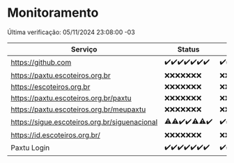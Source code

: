 # Monitoramento

Última verificação: 05/11/2024 23:08:00 -03

|Serviço|Status|Últimas 24h|
|---|---|---|
|https://github.com|<span title="2024-10-30: OK=22">✔️</span><span title="2024-10-31: OK=23">✔️</span><span title="2024-11-01: OK=23">✔️</span><span title="2024-11-02: OK=23">✔️</span><span title="2024-11-03: OK=23">✔️</span><span title="2024-11-04: OK=23">✔️</span><span title="2024-11-05: OK=1">✔️</span>|<span title="04/11/2024 23:09:00 -03 : 200">✔️</span><span title="05/11/2024 00:12:00 -03 : 200">✔️</span><span title="05/11/2024 01:10:00 -03 : 200">✔️</span><span title="05/11/2024 02:08:00 -03 : 200">✔️</span><span title="05/11/2024 03:11:00 -03 : 200">✔️</span><span title="05/11/2024 04:08:00 -03 : 200">✔️</span><span title="05/11/2024 05:11:00 -03 : 200">✔️</span><span title="05/11/2024 06:08:00 -03 : 200">✔️</span><span title="05/11/2024 07:09:00 -03 : 200">✔️</span><span title="05/11/2024 08:07:00 -03 : 200">✔️</span><span title="05/11/2024 09:15:00 -03 : 200">✔️</span><span title="05/11/2024 10:15:00 -03 : 200">✔️</span><span title="05/11/2024 11:07:00 -03 : 200">✔️</span><span title="05/11/2024 12:08:00 -03 : 200">✔️</span><span title="05/11/2024 13:10:00 -03 : 200">✔️</span><span title="05/11/2024 14:08:00 -03 : 200">✔️</span><span title="05/11/2024 15:10:00 -03 : 200">✔️</span><span title="05/11/2024 16:05:00 -03 : 200">✔️</span><span title="05/11/2024 17:09:00 -03 : 200">✔️</span><span title="05/11/2024 18:07:00 -03 : 200">✔️</span><span title="05/11/2024 19:07:00 -03 : 200">✔️</span><span title="05/11/2024 20:08:00 -03 : 200">✔️</span><span title="05/11/2024 21:39:00 -03 : 200">✔️</span><span title="05/11/2024 23:08:00 -03 : 200">✔️</span>|
|https://paxtu.escoteiros.org.br|<span title="2024-10-30: Falhas=22">❌</span><span title="2024-10-31: Falhas=23">❌</span><span title="2024-11-01: Falhas=23">❌</span><span title="2024-11-02: Falhas=23">❌</span><span title="2024-11-03: Falhas=23">❌</span><span title="2024-11-04: Falhas=23">❌</span><span title="2024-11-05: Falhas=1">❌</span>|<span title="04/11/2024 23:09:00 -03 : 403">❌</span><span title="05/11/2024 00:12:00 -03 : 403">❌</span><span title="05/11/2024 01:10:00 -03 : 403">❌</span><span title="05/11/2024 02:08:00 -03 : 403">❌</span><span title="05/11/2024 03:11:00 -03 : 403">❌</span><span title="05/11/2024 04:08:00 -03 : 403">❌</span><span title="05/11/2024 05:11:00 -03 : 403">❌</span><span title="05/11/2024 06:08:00 -03 : 403">❌</span><span title="05/11/2024 07:09:00 -03 : 403">❌</span><span title="05/11/2024 08:07:00 -03 : 403">❌</span><span title="05/11/2024 09:15:00 -03 : 403">❌</span><span title="05/11/2024 10:15:00 -03 : 403">❌</span><span title="05/11/2024 11:07:00 -03 : 403">❌</span><span title="05/11/2024 12:08:00 -03 : 403">❌</span><span title="05/11/2024 13:10:00 -03 : 403">❌</span><span title="05/11/2024 14:08:00 -03 : 403">❌</span><span title="05/11/2024 15:10:00 -03 : 403">❌</span><span title="05/11/2024 16:05:00 -03 : 403">❌</span><span title="05/11/2024 17:09:00 -03 : 403">❌</span><span title="05/11/2024 18:07:00 -03 : 403">❌</span><span title="05/11/2024 19:07:00 -03 : 403">❌</span><span title="05/11/2024 20:08:00 -03 : 403">❌</span><span title="05/11/2024 21:39:00 -03 : 403">❌</span><span title="05/11/2024 23:08:00 -03 : 403">❌</span>|
|https://escoteiros.org.br|<span title="2024-10-30: Falhas=22">❌</span><span title="2024-10-31: Falhas=23">❌</span><span title="2024-11-01: Falhas=23">❌</span><span title="2024-11-02: Falhas=23">❌</span><span title="2024-11-03: Falhas=23">❌</span><span title="2024-11-04: Falhas=23">❌</span><span title="2024-11-05: Falhas=1">❌</span>|<span title="04/11/2024 23:09:00 -03 : 403">❌</span><span title="05/11/2024 00:12:00 -03 : 403">❌</span><span title="05/11/2024 01:10:00 -03 : 403">❌</span><span title="05/11/2024 02:08:00 -03 : 403">❌</span><span title="05/11/2024 03:11:00 -03 : 403">❌</span><span title="05/11/2024 04:08:00 -03 : 403">❌</span><span title="05/11/2024 05:11:00 -03 : 403">❌</span><span title="05/11/2024 06:08:00 -03 : 403">❌</span><span title="05/11/2024 07:09:00 -03 : 403">❌</span><span title="05/11/2024 08:07:00 -03 : 403">❌</span><span title="05/11/2024 09:15:00 -03 : 403">❌</span><span title="05/11/2024 10:15:00 -03 : 403">❌</span><span title="05/11/2024 11:07:00 -03 : 403">❌</span><span title="05/11/2024 12:08:00 -03 : 403">❌</span><span title="05/11/2024 13:10:00 -03 : 403">❌</span><span title="05/11/2024 14:08:00 -03 : 403">❌</span><span title="05/11/2024 15:10:00 -03 : 403">❌</span><span title="05/11/2024 16:05:00 -03 : 403">❌</span><span title="05/11/2024 17:09:00 -03 : 403">❌</span><span title="05/11/2024 18:07:00 -03 : 403">❌</span><span title="05/11/2024 19:07:00 -03 : 403">❌</span><span title="05/11/2024 20:08:00 -03 : 403">❌</span><span title="05/11/2024 21:39:00 -03 : 403">❌</span><span title="05/11/2024 23:08:00 -03 : 403">❌</span>|
|https://paxtu.escoteiros.org.br/paxtu|<span title="2024-10-30: Falhas=22">❌</span><span title="2024-10-31: Falhas=23">❌</span><span title="2024-11-01: Falhas=23">❌</span><span title="2024-11-02: Falhas=23">❌</span><span title="2024-11-03: Falhas=23">❌</span><span title="2024-11-04: Falhas=23">❌</span><span title="2024-11-05: Falhas=1">❌</span>|<span title="04/11/2024 23:09:00 -03 : 403">❌</span><span title="05/11/2024 00:12:00 -03 : 403">❌</span><span title="05/11/2024 01:10:00 -03 : 403">❌</span><span title="05/11/2024 02:08:00 -03 : 403">❌</span><span title="05/11/2024 03:11:00 -03 : 403">❌</span><span title="05/11/2024 04:08:00 -03 : 403">❌</span><span title="05/11/2024 05:11:00 -03 : 403">❌</span><span title="05/11/2024 06:08:00 -03 : 403">❌</span><span title="05/11/2024 07:09:00 -03 : 403">❌</span><span title="05/11/2024 08:07:00 -03 : 403">❌</span><span title="05/11/2024 09:15:00 -03 : 403">❌</span><span title="05/11/2024 10:15:00 -03 : 403">❌</span><span title="05/11/2024 11:07:00 -03 : 403">❌</span><span title="05/11/2024 12:08:00 -03 : 403">❌</span><span title="05/11/2024 13:10:00 -03 : 403">❌</span><span title="05/11/2024 14:08:00 -03 : 403">❌</span><span title="05/11/2024 15:10:00 -03 : 403">❌</span><span title="05/11/2024 16:05:00 -03 : 403">❌</span><span title="05/11/2024 17:09:00 -03 : 403">❌</span><span title="05/11/2024 18:07:00 -03 : 403">❌</span><span title="05/11/2024 19:07:00 -03 : 403">❌</span><span title="05/11/2024 20:08:00 -03 : 403">❌</span><span title="05/11/2024 21:39:00 -03 : 403">❌</span><span title="05/11/2024 23:08:00 -03 : 403">❌</span>|
|https://paxtu.escoteiros.org.br/meupaxtu|<span title="2024-10-30: Falhas=22">❌</span><span title="2024-10-31: Falhas=23">❌</span><span title="2024-11-01: Falhas=23">❌</span><span title="2024-11-02: Falhas=23">❌</span><span title="2024-11-03: Falhas=23">❌</span><span title="2024-11-04: Falhas=23">❌</span><span title="2024-11-05: Falhas=1">❌</span>|<span title="04/11/2024 23:09:00 -03 : 403">❌</span><span title="05/11/2024 00:12:00 -03 : 403">❌</span><span title="05/11/2024 01:10:00 -03 : 403">❌</span><span title="05/11/2024 02:08:00 -03 : 403">❌</span><span title="05/11/2024 03:11:00 -03 : 403">❌</span><span title="05/11/2024 04:08:00 -03 : 403">❌</span><span title="05/11/2024 05:11:00 -03 : 403">❌</span><span title="05/11/2024 06:08:00 -03 : 403">❌</span><span title="05/11/2024 07:09:00 -03 : 403">❌</span><span title="05/11/2024 08:07:00 -03 : 403">❌</span><span title="05/11/2024 09:15:00 -03 : 403">❌</span><span title="05/11/2024 10:15:00 -03 : 403">❌</span><span title="05/11/2024 11:07:00 -03 : 403">❌</span><span title="05/11/2024 12:08:00 -03 : 403">❌</span><span title="05/11/2024 13:10:00 -03 : 403">❌</span><span title="05/11/2024 14:08:00 -03 : 403">❌</span><span title="05/11/2024 15:10:00 -03 : 403">❌</span><span title="05/11/2024 16:05:00 -03 : 403">❌</span><span title="05/11/2024 17:09:00 -03 : 403">❌</span><span title="05/11/2024 18:07:00 -03 : 403">❌</span><span title="05/11/2024 19:07:00 -03 : 403">❌</span><span title="05/11/2024 20:08:00 -03 : 403">❌</span><span title="05/11/2024 21:39:00 -03 : 403">❌</span><span title="05/11/2024 23:08:00 -03 : 403">❌</span>|
|https://sigue.escoteiros.org.br/siguenacional|<span title="2024-10-30: OK=21, Falhas=1">⚠️</span><span title="2024-10-31: OK=22, Falhas=1">⚠️</span><span title="2024-11-01: OK=23">✔️</span><span title="2024-11-02: OK=23">✔️</span><span title="2024-11-03: OK=22, Falhas=1">⚠️</span><span title="2024-11-04: OK=22, Falhas=1">⚠️</span><span title="2024-11-05: OK=1">✔️</span>|<span title="04/11/2024 23:09:00 -03 : 200">✔️</span><span title="05/11/2024 00:12:00 -03 : 200">✔️</span><span title="05/11/2024 01:10:00 -03 : 200">✔️</span><span title="05/11/2024 02:08:00 -03 : 200">✔️</span><span title="05/11/2024 03:11:00 -03 : 200">✔️</span><span title="05/11/2024 04:08:00 -03 : 200">✔️</span><span title="05/11/2024 05:11:00 -03 : 200">✔️</span><span title="05/11/2024 06:08:00 -03 : 200">✔️</span><span title="05/11/2024 07:09:00 -03 : 200">✔️</span><span title="05/11/2024 08:07:00 -03 : 200">✔️</span><span title="05/11/2024 09:15:00 -03 : 200">✔️</span><span title="05/11/2024 10:15:00 -03 : 200">✔️</span><span title="05/11/2024 11:07:00 -03 : 200">✔️</span><span title="05/11/2024 12:08:00 -03 : 200">✔️</span><span title="05/11/2024 13:10:00 -03 : 200">✔️</span><span title="05/11/2024 14:08:00 -03 : 200">✔️</span><span title="05/11/2024 15:10:00 -03 : 200">✔️</span><span title="05/11/2024 16:05:00 -03 : 200">✔️</span><span title="05/11/2024 17:09:00 -03 : 200">✔️</span><span title="05/11/2024 18:07:00 -03 : 200">✔️</span><span title="05/11/2024 19:07:00 -03 : 200">✔️</span><span title="05/11/2024 20:08:00 -03 : 200">✔️</span><span title="05/11/2024 21:39:00 -03 : 200">✔️</span><span title="05/11/2024 23:08:00 -03 : 0">❌</span>|
|https://id.escoteiros.org.br/|<span title="2024-10-30: Falhas=22">❌</span><span title="2024-10-31: Falhas=23">❌</span><span title="2024-11-01: Falhas=23">❌</span><span title="2024-11-02: Falhas=23">❌</span><span title="2024-11-03: Falhas=23">❌</span><span title="2024-11-04: Falhas=23">❌</span><span title="2024-11-05: Falhas=1">❌</span>|<span title="04/11/2024 23:09:00 -03 : 403">❌</span><span title="05/11/2024 00:12:00 -03 : 403">❌</span><span title="05/11/2024 01:10:00 -03 : 403">❌</span><span title="05/11/2024 02:08:00 -03 : 403">❌</span><span title="05/11/2024 03:11:00 -03 : 403">❌</span><span title="05/11/2024 04:08:00 -03 : 403">❌</span><span title="05/11/2024 05:11:00 -03 : 403">❌</span><span title="05/11/2024 06:08:00 -03 : 403">❌</span><span title="05/11/2024 07:09:00 -03 : 403">❌</span><span title="05/11/2024 08:07:00 -03 : 403">❌</span><span title="05/11/2024 09:15:00 -03 : 403">❌</span><span title="05/11/2024 10:15:00 -03 : 403">❌</span><span title="05/11/2024 11:07:00 -03 : 403">❌</span><span title="05/11/2024 12:08:00 -03 : 403">❌</span><span title="05/11/2024 13:10:00 -03 : 403">❌</span><span title="05/11/2024 14:08:00 -03 : 403">❌</span><span title="05/11/2024 15:10:00 -03 : 403">❌</span><span title="05/11/2024 16:05:00 -03 : 403">❌</span><span title="05/11/2024 17:09:00 -03 : 403">❌</span><span title="05/11/2024 18:07:00 -03 : 403">❌</span><span title="05/11/2024 19:07:00 -03 : 403">❌</span><span title="05/11/2024 20:08:00 -03 : 403">❌</span><span title="05/11/2024 21:39:00 -03 : 403">❌</span><span title="05/11/2024 23:08:00 -03 : 403">❌</span>|
|Paxtu Login|<span title="2024-10-30: OK=22">✔️</span><span title="2024-10-31: OK=23">✔️</span><span title="2024-11-01: OK=23">✔️</span><span title="2024-11-02: OK=23">✔️</span><span title="2024-11-03: OK=23">✔️</span><span title="2024-11-04: OK=23">✔️</span><span title="2024-11-05: OK=1">✔️</span>|<span title="04/11/2024 23:09:00 -03 : 200">✔️</span><span title="05/11/2024 00:12:00 -03 : 200">✔️</span><span title="05/11/2024 01:10:00 -03 : 200">✔️</span><span title="05/11/2024 02:08:00 -03 : 200">✔️</span><span title="05/11/2024 03:11:00 -03 : 200">✔️</span><span title="05/11/2024 04:08:00 -03 : 200">✔️</span><span title="05/11/2024 05:11:00 -03 : 200">✔️</span><span title="05/11/2024 06:08:00 -03 : 200">✔️</span><span title="05/11/2024 07:09:00 -03 : 200">✔️</span><span title="05/11/2024 08:07:00 -03 : 200">✔️</span><span title="05/11/2024 09:15:00 -03 : 200">✔️</span><span title="05/11/2024 10:15:00 -03 : 200">✔️</span><span title="05/11/2024 11:07:00 -03 : 200">✔️</span><span title="05/11/2024 12:08:00 -03 : 200">✔️</span><span title="05/11/2024 13:10:00 -03 : 200">✔️</span><span title="05/11/2024 14:08:00 -03 : 200">✔️</span><span title="05/11/2024 15:10:00 -03 : 200">✔️</span><span title="05/11/2024 16:05:00 -03 : 200">✔️</span><span title="05/11/2024 17:09:00 -03 : 200">✔️</span><span title="05/11/2024 18:07:00 -03 : 200">✔️</span><span title="05/11/2024 19:07:00 -03 : 200">✔️</span><span title="05/11/2024 20:08:00 -03 : 200">✔️</span><span title="05/11/2024 21:39:00 -03 : 200">✔️</span><span title="05/11/2024 23:08:00 -03 : 200">✔️</span>|
